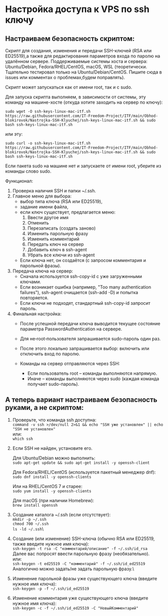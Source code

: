 # Настройка доступа к VPS по ssh ключу

## Настраиваем безопасность скриптом:

Скрипт для создания, изменения и передачи SSH-ключей (RSA или ED25519),а также для редактирования параметров входа по паролю на удалённом сервере. Поддерживаемые системы хоста и сервера: Ubuntu/Debian, Fedora/RHEL/CentOS, macOS, WSL (теоретически. Тщательно тестировал только на Ubuntu/Debian/CentOS. Пишите сюда в issues или комментах о проблемах,будем поправлять).

Скрипт может запускаться как от имени root, так и с sudo.

Для запуска скрипта выполняем, в зависимости от системы, эту команду на машине-хосте (откуда хотите заходить на сервер по ключу):

```sudo wget -O ssh-keys-linux-mac-itf.sh https://raw.githubusercontent.com/IT-Freedom-Project/ITF/main/Obhod-blokirovok/Nastrojka-SSH-Klyuchej/ssh-keys-linux-mac-itf.sh && sudo bash ssh-keys-linux-mac-itf.sh```

или эту:

```sudo curl -o ssh-keys-linux-mac-itf.sh https://raw.githubusercontent.com/IT-Freedom-Project/ITF/main/Obhod-blokirovok/Nastrojka-SSH-Klyuchej/ssh-keys-linux-mac-itf.sh && sudo bash ssh-keys-linux-mac-itf.sh```

Если пакета sudo на машине нет и запускаете от имени root, уберите из команды слово sudo.

Функционал:
   1. Проверка наличия SSH и папки ~/.ssh.
   2. Главное меню для выбора:
         - выбор типа ключа (RSA или ED25519),
         - задание имени файла,
         - если ключ существует, предлагается меню:
             1) Ввести другое имя
             2) Отменить
             3) Перезаписать (создать заново)
             4) Изменить парольную фразу
             5) Изменить комментарий
             6) Передать ключ на сервер
             7) Добавить ключ в ssh-agent
             8) Убрать все ключи из ssh-agent
         - Если ключа нет, он создаётся (с запросом комментария и парольной фразы).
   3. Передача ключа на сервер:
         - Сначала используется ssh-copy-id с уже загруженными ключами.
         - Если возникает ошибка (например, "Too many authentication failures"),
           ssh-agent очищается (ssh-add -D) и попытка повторяется.
         - Если ключи не подходят, стандартный ssh-copy-id запросит пароль.
   4. Финальная настройка:
         - После успешной передачи ключа выводится текущее состояние параметра 
           PasswordAuthentication на сервере.
         - Для не‑root‑пользователя запрашивается sudo-пароль один раз.
         - После этого локально запрашивается выбор: включить или отключить вход по паролю.
         - Команды на сервер отправляются через SSH:
      
             - Если пользователь root – команды выполняются напрямую.
           -  Иначе – команды выполняются через sudo (каждая команда получает sudo-пароль).
           


## А теперь вариант настраиваем безопасность руками, а не скриптом:

1. Проверьте, что команда ssh доступна:\
```command -v ssh >/dev/null 2>&1 && echo "SSH уже установлен" || echo "SSH не установлен"```\
или:\
```which ssh```

2. Если SSH не найден, установите его.
   
   Для Ubuntu/Debian можно выполнить:\
   ```sudo apt-get update && sudo apt-get install -y openssh-client```

   Для Fedora/RHEL/CentOS (используется пакетный менеджер dnf):\
   ```sudo dnf install -y openssh-clients```
   
   Или на RHEL/CentOS 7 и старее:\
   ```sudo yum install -y openssh-clients```
   
   Для macOS (при наличии Homebrew):\
   ```brew install openssh```
   
3. Создание каталога ~/.ssh (если отсутствует):\
   ```mkdir -p ~/.ssh```\
   ```chmod 700 ~/.ssh```\
   ```ls -ld ~/.ssh```\

4.  Создание (или изменение) SSH-ключа (обычно RSA или ED25519, также введите нужное имя ключа):\
    ```ssh-keygen -t rsa -C "комментарий/описание" -f ~/.ssh/id_rsa```\
    Далее вас попросят ввести парольную фразу (необязательно).\
    или:\
    ```ssh-keygen -t ed25519 -C "комментарий" -f ~/.ssh/id_ed25519```\
    Аналогично можно задать/не задать парольную фразу.\

5. Изменение парольной фразы уже существующего ключа (введите нужное имя ключа):\
   ```ssh-keygen -p -f ~/.ssh/id_ed25519```

7. Изменение комментария уже существующего ключа (введите нужное имя ключа):\
   ```ssh-keygen -c -f ~/.ssh/id_ed25519 -C "НовыйКомментарий"```






